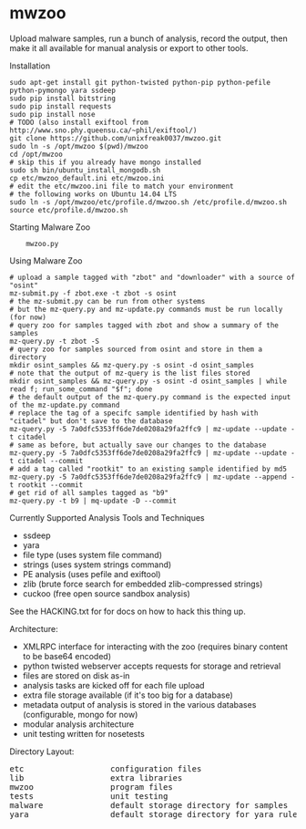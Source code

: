 mwzoo
=====

Upload malware samples, run a bunch of analysis, record the output, then make it
all available for manual analysis or export to other tools.

Installation
```
sudo apt-get install git python-twisted python-pip python-pefile python-pymongo yara ssdeep
sudo pip install bitstring
sudo pip install requests
sudo pip install nose
# TODO (also install exiftool from http://www.sno.phy.queensu.ca/~phil/exiftool/)
git clone https://github.com/unixfreak0037/mwzoo.git
sudo ln -s /opt/mwzoo $(pwd)/mwzoo
cd /opt/mwzoo
# skip this if you already have mongo installed
sudo sh bin/ubuntu_install_mongodb.sh
cp etc/mwzoo_default.ini etc/mwzoo.ini
# edit the etc/mwzoo.ini file to match your environment
# the following works on Ubuntu 14.04 LTS
sudo ln -s /opt/mwzoo/etc/profile.d/mwzoo.sh /etc/profile.d/mwzoo.sh
source etc/profile.d/mwzoo.sh
```

Starting Malware Zoo
```
    mwzoo.py
```

Using Malware Zoo
```
# upload a sample tagged with "zbot" and "downloader" with a source of "osint"
mz-submit.py -f zbot.exe -t zbot -s osint
# the mz-submit.py can be run from other systems
# but the mz-query.py and mz-update.py commands must be run locally (for now)
# query zoo for samples tagged with zbot and show a summary of the samples
mz-query.py -t zbot -S
# query zoo for samples sourced from osint and store in them a directory
mkdir osint_samples && mz-query.py -s osint -d osint_samples
# note that the output of mz-query is the list files stored
mkdir osint_samples && mz-query.py -s osint -d osint_samples | while read f; run_some_command "$f"; done
# the default output of the mz-query.py command is the expected input of the mz-update.py command
# replace the tag of a specifc sample identified by hash with "citadel" but don't save to the database
mz-query.py -5 7a0dfc5353ff6de7de0208a29fa2ffc9 | mz-update --update -t citadel
# same as before, but actually save our changes to the database
mz-query.py -5 7a0dfc5353ff6de7de0208a29fa2ffc9 | mz-update --update -t citadel --commit
# add a tag called "rootkit" to an existing sample identified by md5
mz-query.py -5 7a0dfc5353ff6de7de0208a29fa2ffc9 | mz-update --append -t rootkit --commit
# get rid of all samples tagged as "b9"
mz-query.py -t b9 | mq-update -D --commit
```

Currently Supported Analysis Tools and Techniques
 - ssdeep
 - yara
 - file type (uses system file command)
 - strings (uses system strings command)
 - PE analysis (uses pefile and exiftool)
 - zlib (brute force search for embedded zlib-compressed strings)
 - cuckoo (free open source sandbox analysis)

See the HACKING.txt for for docs on how to hack this thing up.

Architecture:
 - XMLRPC interface for interacting with the zoo (requires binary content to be base64 encoded)
 - python twisted webserver accepts requests for storage and retrieval
 - files are stored on disk as-in
 - analysis tasks are kicked off for each file upload
 - extra file storage available (if it's too big for a database)
 - metadata output of analysis is stored in the various databases (configurable, mongo for now)
 - modular analysis architecture
 - unit testing written for nosetests
 
Directory Layout:
<pre>
etc                  configuration files
lib                  extra libraries
mwzoo                program files
tests                unit testing
malware              default storage directory for samples
yara                 default storage directory for yara rules
</pre>
